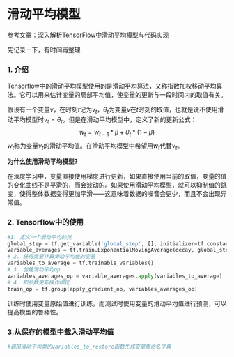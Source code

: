 # 滑动平均模型

参考文章：[深入解析TensorFlow中滑动平均模型与代码实现](https://blog.csdn.net/m0_38106113/article/details/81542863)

先记录一下，有时间再整理

### 1. 介绍

Tensorflow中的滑动平均模型使用的是滑动平均算法，又称指数加权移动平均算法。它可以用来估计变量的局部平均值，使变量的更新与一段时间内的取值有关。

假设有一个变量$v$，在时刻$t$记为$v_t$，$\theta_t$为变量$v$在$t$时刻的取值，也就是说不使用滑动平均模型时$v_t = \theta_t$。但是在滑动平均模型中，定义了新的更新公式：
$$
w_t=w_{t-1}*\beta + \theta_t*(1-\beta)
$$
$w_t$称为变量$v_t$的滑动平均值。在滑动平均模型中希望用$w_t$代替$v_t$。

**为什么使用滑动平均模型?**

在深度学习中，变量直接使用梯度进行更新，如果直接使用当前的取值，变量的值的变化曲线不是平滑的，而会波动的。如果使用滑动平均模型，就可以抑制值的跳变，使得整体数据变得更加平滑——这意味着数据的噪音会更少，而且不会出现异常值。

### 2. Tensorflow中的使用

```python
#1. 定义一个滑动平均的类
global_step = tf.get_variable('global_step', [], initializer=tf.constant_initializer(0), trainable=False)
variable_averages = tf.train.ExponentialMovingAverage(decay, global_step)
# 2. 获得需要计算滑动平均值的变量
variables_to_average = tf.trainable_variables()
# 3. 创建滑动平均op
variables_averages_op = variable_averages.apply(variables_to_average)
# 4. 和参数更新操作绑定
train_op = tf.group(apply_gradient_op, variables_averages_op)
```

训练时使用变量原始值进行训练，而测试时使用变量的滑动平均值进行预测，可以提高模型的鲁棒性。

### 3.从保存的模型中载入滑动平均值

```python
#调用滑动平均类的variables_to_restore函数生成变量重命名字典
```

